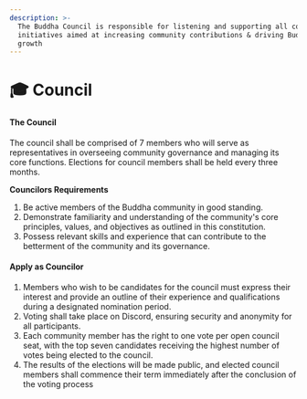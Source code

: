 ```yaml
---
description: >-
  The Buddha Council is responsible for listening and supporting all community
  initiatives aimed at increasing community contributions & driving Buddha's
  growth
---
```


# 🎓 Council

#### The Council <a href="#the-council" id="the-council"></a>

The council shall be comprised of 7 members who will serve as representatives in overseeing community governance and managing its core functions. Elections for council members shall be held every three months.

**Councilors Requirements**

1. Be active members of the Buddha community in good standing.
2. Demonstrate familiarity and understanding of the community's core principles, values, and objectives as outlined in this constitution.
3. Possess relevant skills and experience that can contribute to the betterment of the community and its governance.

#### **Apply as Councilor**  <a href="#join-the-council" id="join-the-council"></a>

1. Members who wish to be candidates for the council must express their interest and provide an outline of their experience and qualifications during a designated nomination period.
2. Voting shall take place on Discord, ensuring security and anonymity for all participants.
3. Each community member has the right to one vote per open council seat, with the top seven candidates receiving the highest number of votes being elected to the council.
4. The results of the elections will be made public, and elected council members shall commence their term immediately after the conclusion of the voting process

